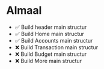 # Almaal

- ✅ Build header main structur
- ✅ Build Home main structur
- ✅ Build Accounts main structur
- ❌ Build Transaction main structur
- ❌ Build Budget main structur
- ❌ Build More main structur
